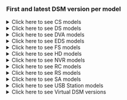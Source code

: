 ### First and latest DSM version per model

<details>
  <summary>Click here to see CS models</summary>

| Model | First DSM version | Latest DSM version | Note |
|-------|-----------|-----------|------|
| CS407 | 3.1-1594 | 3.1-1639 | EOL |
| CS407e | 3.1-1594 | 3.1-1639 | EOL |
| CS-406 | 2.0-0731 | 2.0-0731 | EOL |
| CS-406e | 2.0-0731 | 2.0-0731 | EOL |

</details>

<details>
  <summary>Click here to see DS models</summary>

| Model | First DSM version | Latest DSM version | Note |
|-------|-----------|-----------|------|
| DS3622xs+ | 7.0.1-42218 | 7.2.1-69057 |  |
| DS3617xsII | 6.2.4-25556 | 7.2.1-69057 |  |
| DS3617xs | 6.0.2-8451 | 7.2.1-69057 |  |
| DS3615xs | 5.1-5004 | 7.1.1-42962 | EOL |
| DS3612xs | 3.2-1963 | 6.2.4-25556 | EOL |
| DS3611xs | 3.1-1746 | 6.2.4-25556 | EOL |
| DS3018xs | 6.1.3-15152 | 7.2.1-69057 |  |
| DS2422+ | 7.0.1-42218 | 7.2.1-69057 |  |
| DS2419+II | 6.2.4-25556 | 7.2.1-69057 |  |
| DS2419+ | 6.2.1-23824 | 7.2.1-69057 |  |
| DS2415+ | 5.1-5022 | 7.1.1-42962 | EOL |
| DS2413+ | 4.1-2636 | 7.1.1-42962 | EOL |
| DS2411+ | 3.1-1742 | 6.2.4-25556 | EOL |
| DS2015xs | 5.1-5010 | 7.1.1-42962 | EOL |
| DS1823xs+ | 7.1.1-42962 | 7.2.1-69057 |  |
| DS1821+ | 6.2.3-25426 | 7.2.1-69057 |  |
| DS1819+ | 6.2.1-23824 | 7.2.1-69057 |  |
| DS1817+ | 6.1.1-15095 | 7.2.1-69057 |  |
| DS1817 | 6.1.2-15132 | 7.2.1-69057 |  |
| DS1815+ | 5.0-4528 | 7.1.1-42962 | EOL |
| DS1813+ | 4.2-3214 | 7.1.1-42962 | EOL |
| DS1812+ | 3.2-2031 | 6.2.4-25556 | EOL |
| DS1621xs+ | 6.2.3-25426 | 7.2.1-69057 |  |
| DS1621+ | 6.2.3-25426 | 7.2.1-69057 |  |
| DS1618+ | 6.1.6-15266 | 7.2.1-69057 |  |
| DS1522+ | 7.1-42661 | 7.2.1-69057 |  |
| DS1520+ | 6.2.3-25426 | 7.2.1-69057 |  |
| DS1517+ | 6.1.1-15095 | 7.2.1-69057 |  |
| DS1517 | 6.1.1-15101 | 7.2.1-69057 |  |
| DS1515+ | 5.0-4528 | 7.1.1-42962 | EOL |
| DS1515 | 5.1-5022 | 7.1.1-42962 | EOL |
| DS1513+ | 4.2-3211 | 7.1.1-42962 | EOL |
| DS1512+ | 3.2-2031 | 6.2.4-25556 | EOL |
| DS1511+ | 3.1-1594 | 6.2.4-25556 | EOL |
| DS1019+ | 6.2.1-23824 | 7.2.1-69057 |  |
| DS1010+ | 2.2-1041 | 5.2-5967 | EOL |
| DS923+ | 7.1.1-42962 | 7.2.1-69057 |  |
| DS920+ | 6.2.3-25426 | 7.2.1-69057 |  |
| DS918+ | 6.1.3-15152 | 7.2.1-69057 |  |
| DS916+ | 6.0-7321 | 7.2.1-69057 |  |
| DS723+ | 7.1.1-42962 | 7.2.1-69057 |  |
| DS720+ | 6.2.3-25426 | 7.2.1-69057 |  |
| DS718+ | 6.1.3-15152 | 7.2.1-69057 |  |
| DS716+II | 6.0-7321 | 7.2.1-69057 |  |
| DS716+ | 5.2-5644 | 7.2.1-69057 |  |
| DS715 | 5.2-5565 | 7.1.1-42962 | EOL |
| DS713+ | 4.1-2647 | 7.1.1-42962 | EOL |
| DS712+ | 3.2-1922 | 6.2.4-25556 | EOL |
| DS710+ | 3.1-1594 | 5.2-5967 | EOL |
| DS620slim | 6.2.2-24922 | 7.2.1-69057 |  |
| DS509+ | 3.1-1594 | 4.2-3259 | EOL |
| DS508 | 3.1-1594 | 4.0-2265 | EOL |
| DS423+ | 7.1.1-42962 | 7.2.1-69057 |  |
| DS423 | 7.1.1-42962 | 7.2.1-69057 |  |
| DS420j | 6.2.2-24922 | 7.2.1-69057 |  |
| DS420+ | 6.2.3-25426 | 7.2.1-69057 |  |
| DS419slim | 6.2.2-24922 | 7.2.1-69057 |  |
| DS418play | 6.1.3-15152 | 7.2.1-69057 |  |
| DS418j | 6.1.3-15152 | 7.2.1-69057 |  |
| DS418 | 6.1.3-15152 | 7.2.1-69057 |  |
| DS416slim | 6.0-7321 | 7.2.1-69057 |  |
| DS416play | 6.0-7321 | 7.2.1-69057 |  |
| DS416j | 5.2-5644 | 7.2.1-69057 |  |
| DS416 | 5.2-5592 | 7.2.1-69057 |  |
| DS415play | 5.0-4493 | 7.1.1-42962 | EOL |
| DS415+ | 5.0-4519 | 7.1.1-42962 | EOL |
| DS414slim | 5.0-4482 | 7.1.1-42962 | EOL |
| DS414j | 5.0-4482 | 7.1.1-42962 | EOL |
| DS414 | 4.3-3776 | 7.1.1-42962 | EOL |
| DS413j | 4.1-2636 | 6.2.4-25556 | EOL |
| DS413 | 4.1-2636 | 6.2.4-25556 | EOL |
| DS412+ | 4.0-2198 | 6.2.4-25556 | EOL |
| DS411slim | 3.1-1594 | 6.2.4-25556 | EOL |
| DS411j | 3.1-1594 | 6.2.4-25556 | EOL |
| DS411+II | 3.1-1613 | 6.2.4-25556 | EOL |
| DS411+ | 3.1-1594 | 6.2.4-25556 | EOL |
| DS411 | 3.1-1748 | 6.2.4-25556 | EOL |
| DS410j | 3.1-1594 | 5.2-5967 | EOL |
| DS410 | 3.1-1594 | 5.2-5967 | EOL |
| DS409slim | 3.1-1594 | 4.2-3259 | EOL |
| DS409+ | 3.1-1594 | 4.2-3259 | EOL |
| DS409 | 3.1-1594 | 4.2-3259 | EOL |
| DS408 | 3.1-1594 | 4.0-2265 | EOL |
| DS224+ | 7.2-64570 | 7.2.1-69057 |  |
| DS223j | 7.1.1-42962 | 7.2.1-69057 |  |
| DS223 | 7.1.1-42962 | 7.2.1-69057 |  |
| DS220j | 6.2.2-24922 | 7.2.1-69057 |  |
| DS220+ | 6.2.3-25426 | 7.2.1-69057 |  |
| DS218play | 6.1.3-15152 | 7.2.1-69057 |  |
| DS218j | 6.1.3-15152 | 7.2.1-69057 |  |
| DS218+ | 6.1.3-15152 | 7.2.1-69057 |  |
| DS218 | 6.1.4-15217 | 7.2.1-69057 |  |
| DS216se | 5.2-5620 | 7.1.1-42962 | EOL |
| DS216play | 5.2-5620 | 7.2.1-69057 |  |
| DS216j | 5.2-5644 | 7.2.1-69057 |  |
| DS216+II | 6.0-7321 | 7.2.1-69057 |  |
| DS216+ | 5.2-5644 | 7.2.1-69057 |  |
| DS216 | 5.2-5644 | 7.2.1-69057 |  |
| DS215j | 5.1-5004 | 7.1.1-42962 | EOL |
| DS215+ | 5.2-5565 | 7.1.1-42962 | EOL |
| DS214se | 4.3-3781 | 7.1.1-42962 | EOL |
| DS214play | 4.3-3803 | 7.1.1-42962 | EOL |
| DS214+ | 4.3-3805 | 7.1.1-42962 | EOL |
| DS214 | 4.3-3776 | 7.1.1-42962 | EOL |
| DS213j | 4.2-3211 | 7.1.1-42962 | EOL |
| DS213air | 4.1-2636 | 6.2.4-25556 | EOL |
| DS213+ | 4.0-2254 | 6.2.4-25556 | EOL |
| DS213 | 4.0-2243 | 6.2.4-25556 | EOL |
| DS212j | 3.2-1944 | 6.2.4-25556 | EOL |
| DS212+ | 3.2-1944 | 6.2.4-25556 | EOL |
| DS212 | 3.2-1944 | 6.2.4-25556 | EOL |
| DS211j | 3.1-1594 | 6.2.4-25556 | EOL |
| DS211+ | 3.1-1594 | 6.2.4-25556 | EOL |
| DS211 | 3.1-1594 | 6.2.4-25556 | EOL |
| DS210j | 3.1-1594 | 5.2-5967 | EOL |
| DS210+ | 3.1-1594 | 5.2-5967 | EOL |
| DS209j | 3.1-1594 | 4.2-3259 | EOL |
| DS209+II | 3.1-1594 | 4.2-3259 | EOL |
| DS209+ | 3.1-1594 | 4.2-3259 | EOL |
| DS209 | 3.1-1594 | 4.2-3259 | EOL |
| DS207+ | 3.1-1594 | 3.1-1639 | EOL |
| DS207 | 3.1-1594 | 3.1-1639 | EOL |
| DS124 | 7.2-64570 | 7.2.1-69057 |  |
| DS120j | 6.2.2-24922 | 7.2.1-69057 |  |
| DS119j | 6.2.1-23824 | 7.2.1-69057 |  |
| DS118 | 6.1.3-15152 | 7.2.1-69057 |  |
| DS116 | 6.0-7321 | 7.2.1-69057 |  |
| DS115j | 5.0-4493 | 7.1.1-42962 | EOL |
| DS115 | 5.1-5022 | 7.1.1-42962 | EOL |
| DS114 | 4.3-3776 | 7.1.1-42962 | EOL |
| DS112j | 4.0-2198 | 6.2.4-25556 | EOL |
| DS112+ | 4.0-2228 | 6.2.4-25556 | EOL |
| DS112 | 4.0-2198 | 6.2.4-25556 | EOL |
| DS111 | 3.1-1594 | 6.2.4-25556 | EOL |
| DS110j | 3.1-1594 | 5.2-5967 | EOL |
| DS110+ | 3.1-1594 | 5.2-5967 | EOL |
| DS-109j | 3.1-1594 | 3.2-1944 | EOL |
| DS109j | 3.2-1955 | 4.2-3259 | EOL |
| DS109+ | 3.1-1594 | 4.2-3259 | EOL |
| DS109 | 3.1-1594 | 4.2-3259 | EOL |
| DS108j | 3.1-1594 | 4.0-2265 | EOL |
| DS107e | 3.1-1594 | 3.1-1639 | EOL |
| DS107+ | 3.1-1594 | 3.1-1639 | EOL |
| DS107 | 3.1-1594 | 3.1-1639 | EOL |
| DS-106j | 2.1-0844 | 2.1-0844 | EOL |
| DS-106e | 2.0-0731 | 2.0-0731 | EOL |
| DS-106 | 2.0-0731 | 2.0-0731 | EOL |
| DS-101j | 2.0-0731 | 2.0-0731 | EOL |

</details>

<details>
  <summary>Click here to see DVA models</summary>

| Model | First DSM version | Latest DSM version | Note |
|-------|-----------|-----------|------|
| DVA3221 | 6.2.3-25426 | 7.2.1-69057 |  |
| DVA3219 | 6.2.2-24922 | 7.2.1-69057 |  |
| DVA1622 | 7.1-42661 | 7.2.1-69057 |  |

</details>

<details>
  <summary>Click here to see EDS models</summary>

| Model | First DSM version | Latest DSM version | Note |
|-------|-----------|-----------|------|
| EDS14 | 4.3-4244 | 6.0.3-8754 | EOL |

</details>

<details>
  <summary>Click here to see FS models</summary>

| Model | First DSM version | Latest DSM version | Note |
|-------|-----------|-----------|------|
| FS6400 | 6.2.2-24922 | 7.2.1-69057 |  |
| FS3600 | 6.2.3-25426 | 7.2.1-69057 |  |
| FS3400 | 6.2.2-24922 | 7.2.1-69057 |  |
| FS3410 | 7.1-42661 | 7.2.1-69057 |  |
| FS3017 | 6.0.2-8575 | 7.2.1-69057 |  |
| FS2500 | 7.0.1-42218 | 7.2.1-69057 |  |
| FS2017 | 6.1.1-15101 | 7.2.1-69057 |  |
| FS1018 | 6.1.4-15217 | 7.2.1-69057 |  |

</details>

<details>
  <summary>Click here to see HD models</summary>

| Model | First DSM version | Latest DSM version | Note |
|-------|-----------|-----------|------|
| HD6500 | 7.1-42661 | 7.2.1-69057 |  |

</details>

<details>
  <summary>Click here to see NVR models</summary>

| Model | First DSM version | Latest DSM version | Note |
|-------|-----------|-----------|------|
| NVR1218 | 6.1.3-15152 | 6.2.4-25556 | EOL |
| NVR216 | 5.2-5644 | 6.2.4-25556 | EOL |

</details>

<details>
  <summary>Click here to see RC models</summary>

| Model | First DSM version | Latest DSM version | Note |
|-------|-----------|-----------|------|
| RC18015xs+ | 5.1-5358 | 7.1.1-42962 | EOL |

</details>

<details>
  <summary>Click here to see RS models</summary>

| Model | First DSM version | Latest DSM version | Note |
|-------|-----------|-----------|------|
| RS18017xs+ | 6.0.2-8451 | 7.2.1-69057 |  |
| RS18016xs+ | 5.2-5592 | 7.2.1-69057 |  |
| RS10613xs+ | 4.1-2846 | 7.1.1-42962 | EOL |
| RS4021xs+ | 6.2.3-25426 | 7.2.1-69057 |  |
| RS4017xs+ | 6.0.2-8451 | 7.2.1-69057 |  |
| RS3621xs+ | 6.2.3-25426 | 7.2.1-69057 |  |
| RS3621RPxs | 6.2.3-25426 | 7.2.1-69057 |  |
| RS3618xs | 6.1.5-15254 | 7.2.1-69057 |  |
| RS3617xs+ | 6.0.2-8451 | 7.2.1-69057 |  |
| RS3617xs | 6.0.1-7393 | 7.2.1-69057 |  |
| RS3617RPxs | 6.0.2-8451 | 7.2.1-69057 |  |
| RS3614xs+ | 4.3-3805 | 7.1.1-42962 | EOL |
| RS3614xs | 5.0-4493 | 7.1.1-42962 | EOL |
| RS3614RPxs | 5.0-4493 | 7.1.1-42962 | EOL |
| RS3413xs+ | 4.1-2842 | 7.1.1-42962 | EOL |
| RS3412xs | 3.2-1963 | 6.2.4-25556 | EOL |
| RS3412RPxs | 3.2-1963 | 6.2.4-25556 | EOL |
| RS3411xs | 3.1-1746 | 6.2.4-25556 | EOL |
| RS3411RPxs | 3.1-1746 | 6.2.4-25556 | EOL |
| RS2423RP+ | 7.1.1-42962 | 7.2.1-69057 |  |
| RS2423+ | 7.1.1-42962 | 7.2.1-69057 |  |
| RS2421RP+ | 6.2.4-25556 | 7.2.1-69057 |  |
| RS2421+ | 6.2.4-25556 | 7.2.1-69057 |  |
| RS2418RP+ | 6.1.5-15254 | 7.2.1-69057 |  |
| RS2418+ | 6.1.5-15254 | 7.2.1-69057 |  |
| RS2416RP+ | 5.2-5592 | 7.2.1-69057 |  |
| RS2416+ | 5.2-5592 | 7.2.1-69057 |  |
| RS2414rp+ | 4.2-3320 | 7.1.1-42962 | EOL |
| RS2414+ | 4.2-3320 | 7.1.1-42962 | EOL |
| RS2212RP+ | 4.0-2198 | 6.2.4-25556 | EOL |
| RS2212+ | 4.0-2198 | 6.2.4-25556 | EOL |
| RS2211RP+ | 3.1-1605 | 6.2.4-25556 | EOL |
| RS2211+ | 3.1-1605 | 6.2.4-25556 | EOL |
| RS1221RP+ | 6.2.3-25426 | 7.2.1-69057 |  |
| RS1221+ | 6.2.3-25426 | 7.2.1-69057 |  |
| RS1219+ | 6.2-23739 | 7.2.1-69057 |  |
| RS822RP+ | 7.1-42661 | 7.2.1-69057 |  |
| RS822+ | 7.1-42661 | 7.2.1-69057 |  |
| RS820RP+ | 6.2.2-24922 | 7.2.1-69057 |  |
| RS820+ | 6.2.2-24922 | 7.2.1-69057 |  |
| RS819 | 6.2.1-23824 | 7.2.1-69057 |  |
| RS818RP+ | 6.1.4-15217 | 7.2.1-69057 |  |
| RS818+ | 6.1.4-15217 | 7.2.1-69057 |  |
| RS816 | 6.0.1-7393 | 7.2.1-69057 |  |
| RS815RP+ | 5.1-5022 | 7.1.1-42962 | EOL |
| RS815+ | 5.1-5022 | 7.1.1-42962 | EOL |
| RS815 | 5.1-5022 | 7.1.1-42962 | EOL |
| RS814RP+ | 4.3-3810 | 7.1.1-42962 | EOL |
| RS814+ | 4.3-3810 | 7.1.1-42962 | EOL |
| RS814 | 4.3-3810 | 7.1.1-42962 | EOL |
| RS812RP+ | 4.0-2198 | 6.2.4-25556 | EOL |
| RS812+ | 4.0-2198 | 6.2.4-25556 | EOL |
| RS812 | 3.2-1947 | 6.2.4-25556 | EOL |
| RS810RP+ | 3.1-1594 | 5.2-5967 | EOL |
| RS810+ | 3.1-1594 | 5.2-5967 | EOL |
| RS422+ | 7.1-42661 | 7.2.1-69057 |  |
| RS411 | 3.1-1594 | 6.2.4-25556 | EOL |
| RS409RP+ | 3.1-1594 | 4.2-3259 | EOL |
| RS409+ | 3.1-1594 | 4.2-3259 | EOL |
| RS409 | 3.1-1594 | 4.2-3259 | EOL |
| RS408-RP | 3.1-1594 | 3.2-1944 | EOL |
| RS408RP | 3.2-1955 | 4.0-2265 | EOL |
| RS408 | 3.1-1594 | 4.0-2265 | EOL |
| RS407 | 3.1-1594 | 3.1-1639 | EOL |
| RS-406 | 2.0-0731 | 2.0-0731 | EOL |
| RS217 | 6.0.2-8451 | 7.2.1-69057 |  |
| RS214 | 4.2-3235 | 7.1.1-42962 | EOL |
| RS212 | 3.2-1947 | 6.2.4-25556 | EOL |

</details>

<details>
  <summary>Click here to see SA models</summary>

| Model | First DSM version | Latest DSM version | Note |
|-------|-----------|-----------|------|
| SA6400 | 7.1.1-42962 | 7.2.1-69057 |  |
| SA3610 | 7.1.1-42962 | 7.2.1-69057 |  |
| SA3600 | 6.2.2-24922 | 7.2.1-69057 |  |
| SA3410 | 7.1.1-42962 | 7.2.1-69057 |  |
| SA3400D | 7.1.1-42962 | 7.2.1-69057 |  |
| SA3400 | 6.2.2-24922 | 7.2.1-69057 |  |
| SA3200D | 6.2.2-25044 | 7.2.1-69057 |  |

</details>

<details>
  <summary>Click here to see USB Station models</summary>

| Model | First DSM version | Latest DSM version | Note |
|-------|-----------|-----------|------|
| USB_Station_2 | 3.1-1742 | 3.2-1983 | EOL |

</details>

<details>
  <summary>Click here to see Virtual DSM versions</summary>

| Model | First DSM version | Latest DSM version | Note |
|-------|-----------|-----------|------|
| VirtualDSM | 6.0-7321 | 7.2.1-69057 |  |
| DockerDSM | 6.0-7321 | 6.2.3-25426 | EOL |
| C2DSM | 6.1.2-15132 | 6.1.6-15266 | EOL |
| SkyNAS | 6.1.5-15254 | 6.2.3-25426 | EOL |

</details>
